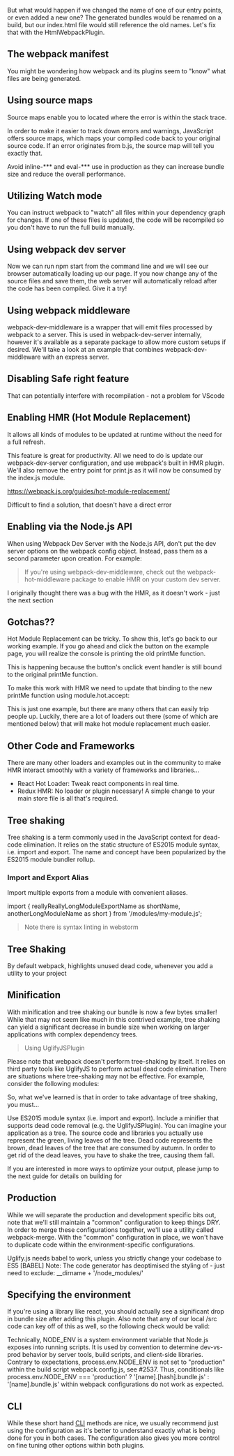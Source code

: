 But what would happen if we changed the name of one of our entry points, or even added a new one? The generated bundles would be renamed on a 
build, but our index.html file would still reference the old names. Let's fix that with the HtmlWebpackPlugin.


## The webpack manifest
You might be wondering how webpack and its plugins seem to "know" what files are being generated. 


## Using source maps
Source maps enable you to located where the error is within the stack trace.

In order to make it easier to track down errors and warnings, JavaScript offers source maps, which maps your compiled code back to your original source code. If an error originates from b.js, the source map will tell you exactly that.

Avoid inline-*** and eval-*** use in production as they can increase bundle size and reduce the overall performance.

## Utilizing Watch mode

You can instruct webpack to "watch" all files within your dependency graph for changes. If one of these files is updated, the code will be recompiled so you don't have to run the full build manually.


## Using webpack dev server

Now we can run npm start from the command line and we will see our browser automatically loading up our page. If you now change any of the source files and save them, the web server will automatically reload after the code has been compiled. Give it a try!


## Using webpack middleware

webpack-dev-middleware is a wrapper that will emit files processed by webpack to a server. This is used in webpack-dev-server internally, however it's available as a separate package to allow more custom setups if desired. We'll take a look at an example that combines webpack-dev-middleware with an express server.


## Disabling Safe right feature 

That can potentially interfere with recompilation - not a problem for VScode

## Enabling HMR (Hot Module Replacement)

 It allows all kinds of modules to be updated at runtime without the need for a full refresh.

 This feature is great for productivity. All we need to do is update our webpack-dev-server configuration, and use webpack's built in HMR plugin. We'll also remove the entry point for print.js as it will now be consumed by the index.js module.

https://webpack.js.org/guides/hot-module-replacement/

Difficult to find a solution, that doesn't have a direct error


## Enabling via the Node.js API

When using Webpack Dev Server with the Node.js API, don't put the dev server options on the webpack config object. Instead, pass them as a second parameter upon creation. For example:

> If you're using webpack-dev-middleware, check out the webpack-hot-middleware package to enable HMR on your custom dev server.

I originally thought there was a bug with the HMR, as it doesn't work - just the next section

## Gotchas??

Hot Module Replacement can be tricky. To show this, let's go back to our working example. If you go ahead and click the button on the example page, you will realize the console is printing the old printMe function.

This is happening because the button's onclick event handler is still bound to the original printMe function.

To make this work with HMR we need to update that binding to the new printMe function using module.hot.accept:

This is just one example, but there are many others that can easily trip people up. Luckily, there are a lot of loaders out there (some of which are mentioned below) that will make hot module replacement much easier.


## Other Code and Frameworks

There are many other loaders and examples out in the community to make HMR interact smoothly with a variety of frameworks and libraries...

+ React Hot Loader: Tweak react components in real time.
+ Redux HMR: No loader or plugin necessary! A simple change to your main store file is all that's required.

## Tree shaking

Tree shaking is a term commonly used in the JavaScript context for dead-code elimination. It relies on the static structure of ES2015 module syntax, i.e. import and export. The name and concept have been popularized by the ES2015 module bundler rollup.

### Import and Export Alias

Import multiple exports from a module with convenient aliases.

import {
  reallyReallyLongModuleExportName as shortName,
  anotherLongModuleName as short
} from '/modules/my-module.js';

> Note there is syntax linting in webstorm

## Tree Shaking

By default webpack, highlights unused dead code, whenever you add a utility to your project

## Minification

With minification and tree shaking our bundle is now a few bytes smaller! While that may not seem like much in this contrived example, tree shaking can yield a significant decrease in bundle size when working on larger applications with complex dependency trees.

>Using UglifyJSPlugin

Please note that webpack doesn't perform tree-shaking by itself. It relies on third party tools like UglifyJS to perform actual dead code elimination. There are situations where tree-shaking may not be effective. For example, consider the following modules:

So, what we've learned is that in order to take advantage of tree shaking, you must...

Use ES2015 module syntax (i.e. import and export).
Include a minifier that supports dead code removal (e.g. the UglifyJSPlugin).
You can imagine your application as a tree. The source code and libraries you actually use represent the green, living leaves of the tree. Dead code represents the brown, dead leaves of the tree that are consumed by autumn. In order to get rid of the dead leaves, you have to shake the tree, causing them fall.

If you are interested in more ways to optimize your output, please jump to the next guide for details on building for

## Production

While we will separate the production and development specific bits out, note that we'll still maintain a "common" configuration to keep things DRY. In order to merge these configurations together, we'll use a utility called webpack-merge. With the "common" configuration in place, we won't have to duplicate code within the environment-specific configurations.

Uglify.js needs babel to work, unless you strictly change your codebase to ES5
[BABEL] Note: The code generator has deoptimised the styling of - just need to exclude: __dirname + '/node_modules/'

## Specifying the environment

If you're using a library like react, you should actually see a significant drop in bundle size after adding this plugin. Also note that any of our local /src code can key off of this as well, so the following check would be valid:

Technically, NODE_ENV is a system environment variable that Node.js exposes into running scripts. It is used by convention to determine dev-vs-prod behavior by server tools, build scripts, and client-side libraries. Contrary to expectations, process.env.NODE_ENV is not set to "production" within the build script webpack.config.js, see #2537. Thus, conditionals like process.env.NODE_ENV === 'production' ? '[name].[hash].bundle.js' : '[name].bundle.js' within webpack configurations do not work as expected.

## CLI



While these short hand [CLI](https://webpack.js.org/guides/production/#cli-alternatives)
methods are nice, we usually recommend just using the configuration as it's better to understand exactly what is being done for you in both cases. The configuration also gives you more control on fine tuning other options within both plugins.